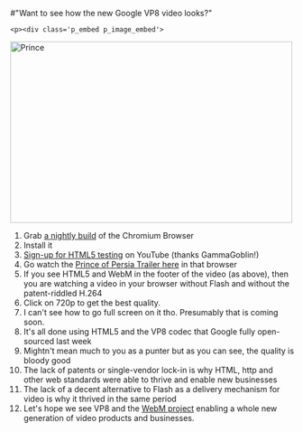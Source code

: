 #"Want to see how the new Google VP8 video looks?"


    <p><div class='p_embed p_image_embed'>
<a href="http://getfile1.posterous.com/getfile/files.posterous.com/conoroneill/QJRSXk4ro9qUZIx3RRfNzqz5e2ofgeMM9qp1QFHFRC5gmfhp7MRmFT0jW7qs/prince.jpg"><img alt="Prince" height="321" src="http://getfile2.posterous.com/getfile/files.posterous.com/conoroneill/25wu3wCb4147ijkB3flWkTMPIX6C3jLGJecjYMcEsm5GQ14n76aL6tExURmq/prince.jpg.scaled.500.jpg" width="500" /></a>
</div>
</p>
<p></p>
<ol>
<li>Grab <a href="http://build.chromium.org/buildbot/snapshots/">a nightly build</a> of the Chromium Browser</li>
<li>Install it</li>
<li>
<a href="http://www.youtube.com/html5">Sign-up for HTML5 testing</a> on YouTube (thanks GammaGoblin!)</li>
<li>Go watch the <a href="http://www.youtube.com/watch?v=Z8EA7EbFX4k">Prince of Persia Trailer here</a> in that browser</li>
<li>If you see HTML5 and WebM in the footer of the video (as above), then you are watching a video in your browser without Flash and without the patent-riddled H.264</li>
<li>Click on 720p to get the best quality.</li>
<li> I can't see how to go full screen on it tho. Presumably that is coming soon.</li>
<li>It's all done using HTML5 and the VP8 codec that Google fully open-sourced last week</li>
<li>Mightn't mean much to you as a punter but as you can see, the quality is bloody good</li>
<li>The lack of patents or single-vendor lock-in is why HTML, http and other web standards were able to thrive and enable new businesses</li>
<li>The lack of a decent alternative to Flash as a delivery mechanism for video is why it thrived in the same period</li>
<li>Let's hope we see VP8 and the <a href="http://www.webmproject.org/users/">WebM project</a> enabling a whole new generation of video products and businesses.</li>
</ol>
  